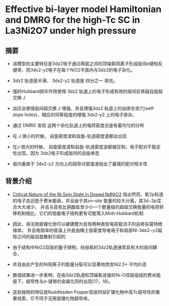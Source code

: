 # Effective bi-layer model Hamiltonian and DMRG for the high-Tc SC in La3Ni2O7 under high pressure

## 摘要

* 该模型的主要特征是3dz2电子通过两层之间的顶端氧阴离子形成层间σ键和反键带，而3dx2-y2电子在每个NiO2平面内与3dz2的电子杂化。

* 3dz2 轨道是半满， 3dx2-y2 轨道是 四分之一 填充。

* 强的Hubbard排斥作用使得 3dz2 轨道上的电子形成有效的层间反铁磁自旋超交换 J

* 加压会使得层间超交换 J 增强，并且增强3dz2 轨道上的自掺杂空穴(self-dope holes)，相应的同等程度的增强 3dx2-y2 上的电子掺杂。

* 通过 DMRG 发现 这两个杂化轨道上的电荷密度总是有着均匀的分布

* 在 J 很小的时候， 自旋密度波和自旋-轨道密度波都会出现

* 在J 很大的时候， 自旋密度波和自旋-轨道密度波都被压制，电子配对不稳定性出现，因为 3dz2电子形成层间的自旋单态

* 层内垂直于 3dx2-y2 方向上的超导对密度波给出了最强的配对相关性
 
 ## 背景介绍
 
 * [Critical Nature of the Ni Spin State in Doped NdNiO2](https://journals.aps.org/prl/abstract/10.1103/PhysRevLett.124.207004)
指出然而，氧2p轨道的电子态远低于费米能级，并且由于其on-site 能量的较大分离，其3d−2p混合大大减少，
并且与具有比铜酸盐至少小一个数量级的超级交换能量的电荷转移机制相比，它们的低能电子结构更有可能落入Mott-Hubbard机制

* 因此，母无限层镍化物可以被建模为具有两种类型电荷载流子的自掺杂莫特绝缘体，
并且电阻率的低温上升是由稀土低密度导电电子和局部Ni-3dx2−y2磁矩之间的磁自旋散射引起的

* 由于结构中NiO2双层的量子限制，经由氧的3dz2轨道通常具有大的层间耦合，

* 并且由此产生的Ni阳离子的能量分裂可以显著地改变Ni2.5+ 平均价态

* 数值结果进一步表明，在由3dz2轨道和顶端氧连接的Ni-O双层组成的费米能级下，超导性与σ-键带的金属化同时出现[17，18]。

* 这些独特的特征是Ruddlesden Popper双层钙钛矿镍化物中高Tc超导性的重要线索，它不同于无限层镍化物超导体。
